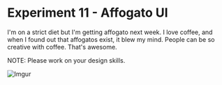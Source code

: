 # Experiment 11 - Affogato UI

I'm on a strict diet but I'm getting affogato next week. 
I love coffee, and when I found out that affogatos exist, it blew my mind.
People can be so creative with coffee. That's awesome.

NOTE: Please work on your design skills.

![Imgur](http://i.imgur.com/AjA5yni.png)
